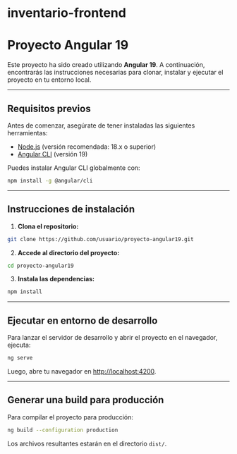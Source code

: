 # inventario-frontend

# Proyecto Angular 19

Este proyecto ha sido creado utilizando **Angular 19**. A continuación, encontrarás las instrucciones necesarias para clonar, instalar y ejecutar el proyecto en tu entorno local.

---

## Requisitos previos

Antes de comenzar, asegúrate de tener instaladas las siguientes herramientas:

- [Node.js](https://nodejs.org/) (versión recomendada: 18.x o superior)
- [Angular CLI](https://angular.io/cli) (versión 19)

Puedes instalar Angular CLI globalmente con:

```bash
npm install -g @angular/cli
```

---

## Instrucciones de instalación

1. **Clona el repositorio:**

```bash
git clone https://github.com/usuario/proyecto-angular19.git
```

2. **Accede al directorio del proyecto:**

```bash
cd proyecto-angular19
```

3. **Instala las dependencias:**

```bash
npm install
```

---

## Ejecutar en entorno de desarrollo

Para lanzar el servidor de desarrollo y abrir el proyecto en el navegador, ejecuta:

```bash
ng serve
```

Luego, abre tu navegador en [http://localhost:4200](http://localhost:4200).

---

## Generar una build para producción

Para compilar el proyecto para producción:

```bash
ng build --configuration production
```

Los archivos resultantes estarán en el directorio `dist/`.
